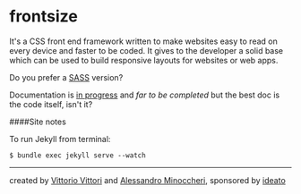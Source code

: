 frontsize
=========

It's a CSS front end framework written to make websites easy to read on every device and faster to be coded. It gives to the developer a solid base which can be used to build responsive layouts for websites or web apps.

Do you prefer a [SASS][sass] version?

Documentation is [in progress](https://github.com/ideatosrl/frontsize-less/wiki) and *far to be completed* but the best doc is the code itself, isn't it?

####Site notes

To run Jekyll from terminal:

```
$ bundle exec jekyll serve --watch
```

---

created by [Vittorio Vittori](https://twitter.com/vttrx) and [Alessandro Minoccheri](https://twitter.com/minompi), sponsored by [ideato](http://www.ideato.it)

[sass]: https://github.com/ideatosrl/frontsize-sass

